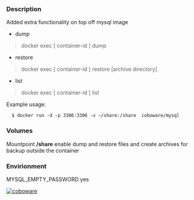 ### Description
Added extra functionality on top off mysql image
* dump
> docker exec [ container-id ] dump

* restore
 >docker exec [ container-id ] restore [archive directory]

* list
 >docker exec [ container-id ] list

Example usage:
```
  $ docker run -d -p 3306:3306 -v ~/share:/share  coboware/mysql
```
### Volumes
Mountpoint **/share** enable dump and restore files and create archives for backup outside the container

### Envirionment
MYSQL_EMPTY_PASSWORD yes


[![coboware](https://avatars0.githubusercontent.com/u/30603725?v=4&s=80)](https://github.com/coboware/mysql)
